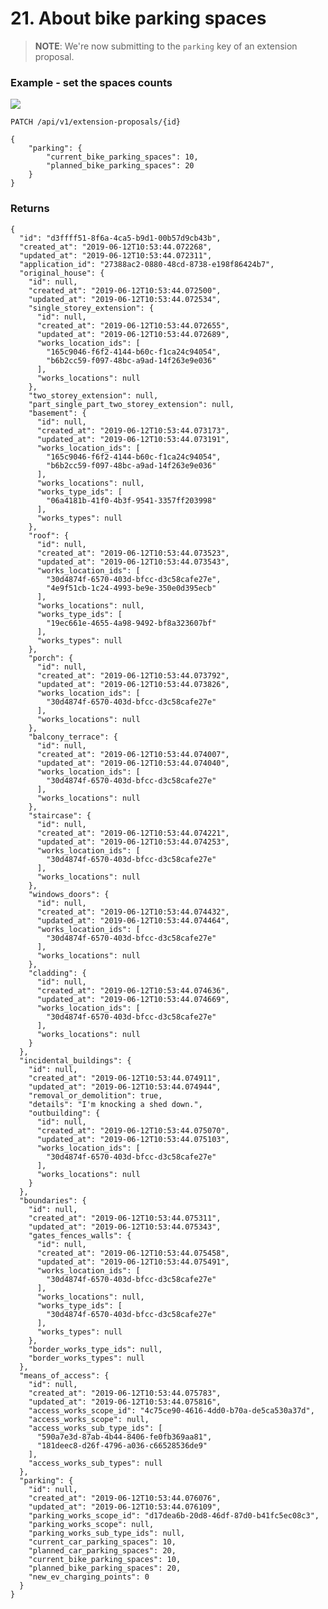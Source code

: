 # 21. About bike parking spaces


> **NOTE**: We're now submitting to the `parking` key of an extension proposal.


### Example - set the spaces counts

![](/static/screen23.png)

`PATCH /api/v1/extension-proposals/{id}`

    {
        "parking": {
            "current_bike_parking_spaces": 10,
            "planned_bike_parking_spaces": 20
        }
    }


### Returns

    {
      "id": "d3ffff51-8f6a-4ca5-b9d1-00b57d9cb43b",
      "created_at": "2019-06-12T10:53:44.072268",
      "updated_at": "2019-06-12T10:53:44.072311",
      "application_id": "27388ac2-0880-48cd-8738-e198f86424b7",
      "original_house": {
        "id": null,
        "created_at": "2019-06-12T10:53:44.072500",
        "updated_at": "2019-06-12T10:53:44.072534",
        "single_storey_extension": {
          "id": null,
          "created_at": "2019-06-12T10:53:44.072655",
          "updated_at": "2019-06-12T10:53:44.072689",
          "works_location_ids": [
            "165c9046-f6f2-4144-b60c-f1ca24c94054",
            "b6b2cc59-f097-48bc-a9ad-14f263e9e036"
          ],
          "works_locations": null
        },
        "two_storey_extension": null,
        "part_single_part_two_storey_extension": null,
        "basement": {
          "id": null,
          "created_at": "2019-06-12T10:53:44.073173",
          "updated_at": "2019-06-12T10:53:44.073191",
          "works_location_ids": [
            "165c9046-f6f2-4144-b60c-f1ca24c94054",
            "b6b2cc59-f097-48bc-a9ad-14f263e9e036"
          ],
          "works_locations": null,
          "works_type_ids": [
            "06a4181b-41f0-4b3f-9541-3357ff203998"
          ],
          "works_types": null
        },
        "roof": {
          "id": null,
          "created_at": "2019-06-12T10:53:44.073523",
          "updated_at": "2019-06-12T10:53:44.073543",
          "works_location_ids": [
            "30d4874f-6570-403d-bfcc-d3c58cafe27e",
            "4e9f51cb-1c24-4993-be9e-350e0d395ecb"
          ],
          "works_locations": null,
          "works_type_ids": [
            "19ec661e-4655-4a98-9492-bf8a323607bf"
          ],
          "works_types": null
        },
        "porch": {
          "id": null,
          "created_at": "2019-06-12T10:53:44.073792",
          "updated_at": "2019-06-12T10:53:44.073826",
          "works_location_ids": [
            "30d4874f-6570-403d-bfcc-d3c58cafe27e"
          ],
          "works_locations": null
        },
        "balcony_terrace": {
          "id": null,
          "created_at": "2019-06-12T10:53:44.074007",
          "updated_at": "2019-06-12T10:53:44.074040",
          "works_location_ids": [
            "30d4874f-6570-403d-bfcc-d3c58cafe27e"
          ],
          "works_locations": null
        },
        "staircase": {
          "id": null,
          "created_at": "2019-06-12T10:53:44.074221",
          "updated_at": "2019-06-12T10:53:44.074253",
          "works_location_ids": [
            "30d4874f-6570-403d-bfcc-d3c58cafe27e"
          ],
          "works_locations": null
        },
        "windows_doors": {
          "id": null,
          "created_at": "2019-06-12T10:53:44.074432",
          "updated_at": "2019-06-12T10:53:44.074464",
          "works_location_ids": [
            "30d4874f-6570-403d-bfcc-d3c58cafe27e"
          ],
          "works_locations": null
        },
        "cladding": {
          "id": null,
          "created_at": "2019-06-12T10:53:44.074636",
          "updated_at": "2019-06-12T10:53:44.074669",
          "works_location_ids": [
            "30d4874f-6570-403d-bfcc-d3c58cafe27e"
          ],
          "works_locations": null
        }
      },
      "incidental_buildings": {
        "id": null,
        "created_at": "2019-06-12T10:53:44.074911",
        "updated_at": "2019-06-12T10:53:44.074944",
        "removal_or_demolition": true,
        "details": "I'm knocking a shed down.",
        "outbuilding": {
          "id": null,
          "created_at": "2019-06-12T10:53:44.075070",
          "updated_at": "2019-06-12T10:53:44.075103",
          "works_location_ids": [
            "30d4874f-6570-403d-bfcc-d3c58cafe27e"
          ],
          "works_locations": null
        }
      },
      "boundaries": {
        "id": null,
        "created_at": "2019-06-12T10:53:44.075311",
        "updated_at": "2019-06-12T10:53:44.075343",
        "gates_fences_walls": {
          "id": null,
          "created_at": "2019-06-12T10:53:44.075458",
          "updated_at": "2019-06-12T10:53:44.075491",
          "works_location_ids": [
            "30d4874f-6570-403d-bfcc-d3c58cafe27e"
          ],
          "works_locations": null,
          "works_type_ids": [
            "30d4874f-6570-403d-bfcc-d3c58cafe27e"
          ],
          "works_types": null
        },
        "border_works_type_ids": null,
        "border_works_types": null
      },
      "means_of_access": {
        "id": null,
        "created_at": "2019-06-12T10:53:44.075783",
        "updated_at": "2019-06-12T10:53:44.075816",
        "access_works_scope_id": "4c75ce90-4616-4dd0-b70a-de5ca530a37d",
        "access_works_scope": null,
        "access_works_sub_type_ids": [
          "590a7e3d-87ab-4b44-8406-fe0fb369aa81",
          "181deec8-d26f-4796-a036-c66528536de9"
        ],
        "access_works_sub_types": null
      },
      "parking": {
        "id": null,
        "created_at": "2019-06-12T10:53:44.076076",
        "updated_at": "2019-06-12T10:53:44.076109",
        "parking_works_scope_id": "d17dea6b-20d8-46df-87d0-b41fc5ec08c3",
        "parking_works_scope": null,
        "parking_works_sub_type_ids": null,
        "current_car_parking_spaces": 10,
        "planned_car_parking_spaces": 20,
        "current_bike_parking_spaces": 10,
        "planned_bike_parking_spaces": 20,
        "new_ev_charging_points": 0
      }
    }
